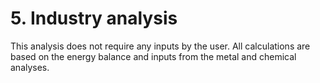 # 5. Industry analysis

This analysis does not require any inputs by the user. All calculations are based on the energy balance and inputs from the metal and chemical analyses.